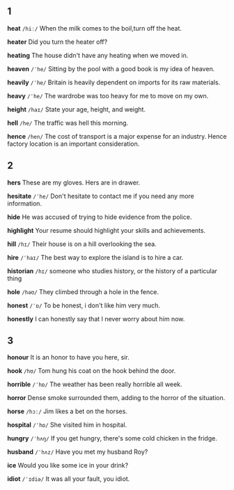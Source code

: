 ## 1


**heat** 
`/hiː/`
When the milk comes to the boil,turn off the heat.

**heater** 
Did you turn the heater off?

**heating** 
The house didn't have any heating when we moved in.

**heaven** 
`/ˈhe/`
Sitting by the pool with a good book is my idea of heaven.

**heavily** 
`/ˈhe/`
Britain is heavily dependent on imports for its raw materials.

**heavy** 
`/ˈhe/`
The wardrobe was too heavy for me to move on my own.

**height** 
`/haɪ/`
State your age, height, and weight.

**hell** 
`/he/`
The traffic was hell this morning.

**hence** 
`/hen/`
The cost of transport is a major expense for an industry. Hence factory location is an important consideration.

## 2
**hers** 
These are my gloves. Hers are in drawer.

**hesitate** 
`/ˈhe/`
Don't hesitate to contact me if you need any more information.

**hide**
He was accused of trying to hide evidence from the police.

**highlight** 
Your resume should highlight your skills and achievements.

**hill** 
`/hɪ/`
Their house is on a hill overlooking the sea.

**hire** 
`/ˈhaɪ/`
The best way to explore the island is to hire a car.

**historian** 
`/hɪ/`
someone who studies history, or the history of a particular thing

**hole** 
`/həʊ/`
They climbed through a hole in the fence.

**honest** 
`/ˈɒ/`
To be honest, i don't like him very much.

**honestly** 
I can honestly say that I never worry about him now.

## 3
**honour** 
It is an honor to have you here, sir.

**hook** 
`/hʊ/`
Tom hung his coat on the hook behind the door.

**horrible** 
`/ˈhɒ/`
The weather has been really horrible all week.

**horror** 
Dense smoke surrounded them, adding to the horror of the situation.

**horse** 
`/hɔː/`
Jim likes a bet on the horses.

**hospital** 
`/ˈhɒ/`
She visited him in hospital.

**hungry** 
`/ˈhʌŋ/`
If you get hungry, there's some cold chicken in the fridge.

**husband** 
`/ˈhʌz/`
Have you met my husband Roy?

**ice** 
Would you like some ice in your drink?

**idiot** 
`/ˈɪdiə/`
It was all your fault, you idiot.